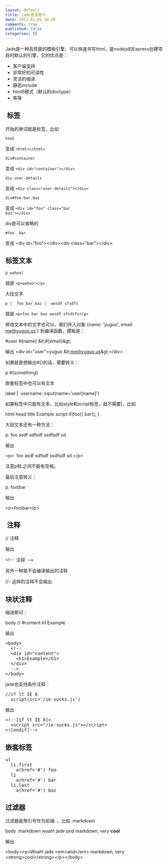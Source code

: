```yaml
---
layout: default
title: jade语法简介
date: 2013-01-01 18:20
comments: true
published: false
categories: []
---
```

Jade是一种高性能的模板引擎，可以快速书写html，是nodejs的Express创建项目时默认的引擎，它的优点是：
<ul>
	<li>客户端支持</li>
	<li>非常好的可读性</li>
	<li>灵活的缩进</li>
	<li>静态include</li>
	<li>html5模式（默认的doctype）</li>
	<li>等等</li>
</ul>
<h2> 标签</h2>
开始的单词就是标签，比如

<code>html</code>

变成 <code>&lt;html&gt;&lt;/html&gt;</code>

<code>div#container</code>

变成 <code>&lt;div id="container"&gt;&lt;/div&gt;</code>

<code>div.user-details</code>

变成 <code>&lt;div class="user-details"&gt;&lt;/div&gt;</code>

<code>div#foo.bar.baz</code>

变成 <code>&lt;div id="foo" class="bar baz"&gt;&lt;/div&gt;</code>

div是可以省略的

<code>#foo
.bar</code>

变成 &lt;div id="foo"&gt;&lt;/div&gt;&lt;div class="bar"&gt;&lt;/div&gt;
<h2>标签文本</h2>
<code>p wahoo!</code>

就是 <code>&lt;p&gt;wahoo!&lt;/p&gt;</code>

大段文字
<pre><code>p |  foo bar baz |  wesdf sfsdfs</code></pre>
就是 <code>&lt;p&gt;foo bar baz wesdf sfsdsfs&lt;/p&gt;</code>

修改文本中的文字也可以，我们传入对象 {name: 'yuguo', email: me@yuguo.us'} 到编译函数，模板是：

#user #{name} &amp;lt;#{email}&amp;gt;

输出 &lt;div id="user"&gt;yuguo &amp;lt;me@yuguo.us&amp;gt;&lt;/div&gt;

如果就是想输出#{}的话，需要转义：

p \#{something}

嵌套标签中也可以有文本

label
|  username:
input(name='user[name]')

如果标签中只能有文本，比如style和script标签，就不需要|，比如

html
head
title Example
script
if(foo){
bar();
}

大段文本还有一种方法：

p.
foo asdf
sdfsdf
ssdfsdf
sd.

输出

&lt;p&gt;  foo asdf
sdfsdf
ssdfsdf
sd.&lt;/p&gt;

注意p和.之间不能有空格。

最后注意转义：

p.
foo\\bar

输出

&lt;p&gt;foo\bar&lt;/p&gt;
<h2> 注释</h2>
// 注释

输出

&lt;!--  注释  --&gt;

另外一种是不会编译输出的注释

//- 这样的注释不会输出
<h2>块状注释</h2>
缩进即可：

body
//
#content
h1 Example

输出
<pre>&lt;body&gt;
  &lt;!--
  &lt;div id="content"&gt;
    &lt;h1&gt;Example&lt;/h1&gt;
  &lt;/div&gt;
  --&gt;
&lt;/body&gt;</pre>
jade也支持条件注释：
<pre>//if lt IE 8
  script(src='/ie-sucks.js')</pre>
<pre>输出</pre>
<pre>&lt;!--[if lt IE 8]&gt;
  &lt;script src="/ie-sucks.js"&gt;&lt;/script&gt;
&lt;![endif]--&gt;</pre>
<h2>嵌套标签</h2>
<pre>ul
  li.first
    a(href='#') foo
  li
    a(href='#') bar
  li.last
    a(href='#') baz</pre>
<h2>过滤器</h2>
过滤器是用引号作为前缀: ，比如 :markdown

body
:markdown
woah! jade _and_ markdown, very **cool**

输出

&lt;body&gt;&lt;p&gt;Woah! jade &lt;em&gt;and&lt;/em&gt; markdown, very &lt;strong&gt;cool&lt;/strong&gt;&lt;/p&gt;&lt;/body&gt;
